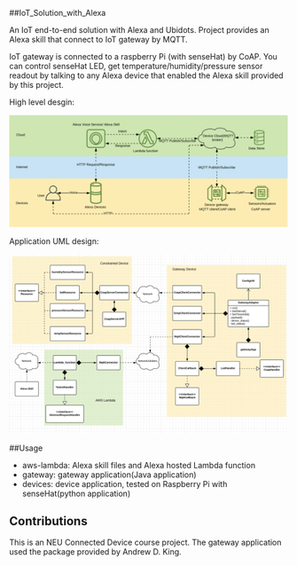 ##IoT_Solution_with_Alexa

An IoT end-to-end solution with Alexa and Ubidots. Project provides an Alexa skill that connect to IoT gateway by MQTT.

IoT gateway is connected to a raspberry Pi (with senseHat) by CoAP. You can control senseHat LED, get temperature/humidity/pressure sensor
readout by talking to any Alexa device that enabled the Alexa skill provided by this project.

High level desgin:

![image](https://github.com/Dalanke/IoT_Solution_with_Alexa/blob/master/images/HighLevel.png)

Application UML design:

![image](https://github.com/Dalanke/IoT_Solution_with_Alexa/blob/master/images/UML.png)

##Usage

* aws-lambda: Alexa skill files and  Alexa hosted Lambda function
* gateway: gateway application(Java application)
* devices: device application, tested on Raspberry Pi with senseHat(python application)


## Contributions
This is an NEU Connected Device course project.
The gateway application used the package provided by Andrew D. King.
